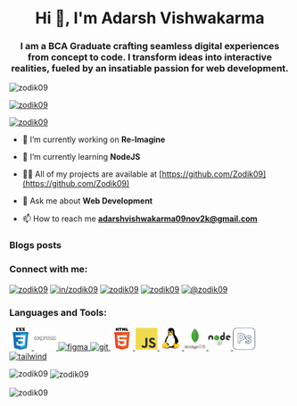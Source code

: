 <h1 align="center">Hi 👋, I'm Adarsh Vishwakarma</h1>
<h3 align="center">I am a BCA Graduate crafting seamless digital experiences from concept to code. I transform ideas into interactive realities, fueled by an insatiable passion for web development.</h3>

<p align="left"> <img src="https://komarev.com/ghpvc/?username=zodik09&label=Profile%20views&color=0e75b6&style=flat" alt="zodik09" /> </p>

<p align="left"> <a href="https://github.com/ryo-ma/github-profile-trophy"><img src="https://github-profile-trophy.vercel.app/?username=zodik09" alt="zodik09" /></a> </p>

<p align="left"> <a href="https://twitter.com/zodik09" target="blank"><img src="https://img.shields.io/twitter/follow/zodik09?logo=twitter&style=for-the-badge" alt="zodik09" /></a> </p>

- 🔭 I’m currently working on **Re-Imagine**

- 🌱 I’m currently learning **NodeJS**

- 👨‍💻 All of my projects are available at [https://github.com/Zodik09](https://github.com/Zodik09)

- 💬 Ask me about **Web Development**

- 📫 How to reach me **adarshvishwakarma09nov2k@gmail.com**

### Blogs posts
<!-- BLOG-POST-LIST:START -->
<!-- BLOG-POST-LIST:END -->

<h3 align="left">Connect with me:</h3>
<p align="left">
<a href="https://twitter.com/zodik09" target="blank"><img align="center" src="https://raw.githubusercontent.com/rahuldkjain/github-profile-readme-generator/master/src/images/icons/Social/twitter.svg" alt="zodik09" height="30" width="40" /></a>
<a href="https://linkedin.com/in/zodik09" target="blank"><img align="center" src="https://raw.githubusercontent.com/rahuldkjain/github-profile-readme-generator/master/src/images/icons/Social/linked-in-alt.svg" alt="in/zodik09" height="30" width="40" /></a>
<a href="https://fb.com/zodik09" target="blank"><img align="center" src="https://raw.githubusercontent.com/rahuldkjain/github-profile-readme-generator/master/src/images/icons/Social/facebook.svg" alt="zodik09" height="30" width="40" /></a>
<a href="https://instagram.com/zodik09" target="blank"><img align="center" src="https://raw.githubusercontent.com/rahuldkjain/github-profile-readme-generator/master/src/images/icons/Social/instagram.svg" alt="zodik09" height="30" width="40" /></a>
<a href="https://www.youtube.com/@zodik09" target="blank"><img align="center" src="https://raw.githubusercontent.com/rahuldkjain/github-profile-readme-generator/master/src/images/icons/Social/youtube.svg" alt="@zodik09" height="30" width="40" /></a>

<h3 align="left">Languages and Tools:</h3>
<p align="left"> <a href="https://www.w3schools.com/css/" target="_blank" rel="noreferrer"> <img src="https://raw.githubusercontent.com/devicons/devicon/master/icons/css3/css3-original-wordmark.svg" alt="css3" width="40" height="40"/> </a> <a href="https://expressjs.com" target="_blank" rel="noreferrer"> <img src="https://raw.githubusercontent.com/devicons/devicon/master/icons/express/express-original-wordmark.svg" alt="express" width="40" height="40"/> </a> <a href="https://www.figma.com/" target="_blank" rel="noreferrer"> <img src="https://www.vectorlogo.zone/logos/figma/figma-icon.svg" alt="figma" width="40" height="40"/> </a> <a href="https://git-scm.com/" target="_blank" rel="noreferrer"> <img src="https://www.vectorlogo.zone/logos/git-scm/git-scm-icon.svg" alt="git" width="40" height="40"/> </a> <a href="https://www.w3.org/html/" target="_blank" rel="noreferrer"> <img src="https://raw.githubusercontent.com/devicons/devicon/master/icons/html5/html5-original-wordmark.svg" alt="html5" width="40" height="40"/> </a> <a href="https://developer.mozilla.org/en-US/docs/Web/JavaScript" target="_blank" rel="noreferrer"> <img src="https://raw.githubusercontent.com/devicons/devicon/master/icons/javascript/javascript-original.svg" alt="javascript" width="40" height="40"/> </a> <a href="https://www.linux.org/" target="_blank" rel="noreferrer"> <img src="https://raw.githubusercontent.com/devicons/devicon/master/icons/linux/linux-original.svg" alt="linux" width="40" height="40"/> </a> <a href="https://www.mongodb.com/" target="_blank" rel="noreferrer"> <img src="https://raw.githubusercontent.com/devicons/devicon/master/icons/mongodb/mongodb-original-wordmark.svg" alt="mongodb" width="40" height="40"/> </a> <a href="https://nodejs.org" target="_blank" rel="noreferrer"> <img src="https://raw.githubusercontent.com/devicons/devicon/master/icons/nodejs/nodejs-original-wordmark.svg" alt="nodejs" width="40" height="40"/> </a> <a href="https://www.photoshop.com/en" target="_blank" rel="noreferrer"> <img src="https://raw.githubusercontent.com/devicons/devicon/master/icons/photoshop/photoshop-line.svg" alt="photoshop" width="40" height="40"/> </a> <a href="https://tailwindcss.com/" target="_blank" rel="noreferrer"> <img src="https://www.vectorlogo.zone/logos/tailwindcss/tailwindcss-icon.svg" alt="tailwind" width="40" height="40"/> </a> </p>

<p><img align="left" src="https://github-readme-stats.vercel.app/api/top-langs?username=zodik09&show_icons=true&locale=en&layout=compact" alt="zodik09" /></p>

<p>&nbsp;<img align="center" src="https://github-readme-stats.vercel.app/api?username=zodik09&show_icons=true&locale=en" alt="zodik09" /></p>

<p><img align="center" src="https://github-readme-streak-stats.herokuapp.com/?user=zodik09&" alt="zodik09" /></p>

